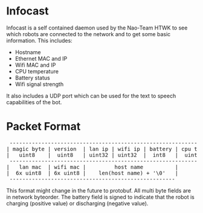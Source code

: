 # Infocast

Infocast is a self contained daemon used by the Nao-Team HTWK to see which 
robots are connected to the network and to get some basic information. 
This includes:

* Hostname
* Ethernet MAC and IP
* Wifi MAC and IP
* CPU temperature
* Battery status
* Wifi signal strength

It also includes a UDP port which can be used for the text to speech capabilities of the bot.

# Packet Format 

<pre>
 -------------------------------------------------------------------------------
| magic byte | version  | lan ip | wifi ip | battery | cpu temp | wifi strength |
|   uint8    |  uint8   | uint32 | uint32  |  int8   |  uint8   |    uint8      |
 -------------------------------------------------------------------------------
|   lan mac  | wifi mac |         host name          |  
|  6x uint8  | 6x uint8 |    len(host name) + '\0'   |
 ----------------------------------------------------
</pre>

This format might change in the future to protobuf. All multi byte fields are in
network byteorder. The battery field is signed to indicate that the robot is 
charging (positive value) or discharging (negative value). 


